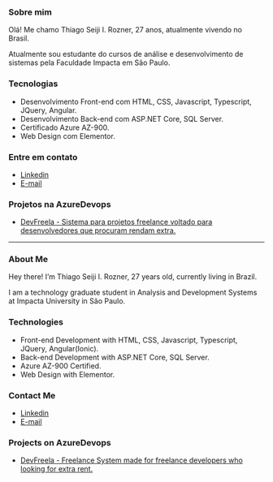 ### Sobre mim
Olá! Me chamo Thiago Seiji I. Rozner, 27 anos, atualmente vivendo no Brasil.

Atualmente sou estudante do cursos de análise e desenvolvimento de sistemas pela Faculdade Impacta em São Paulo.

### Tecnologias
- Desenvolvimento Front-end com HTML, CSS, Javascript, Typescript, JQuery, Angular.
- Desenvolvimento Back-end com ASP.NET Core, SQL Server.
- Certificado Azure AZ-900.
- Web Design com Elementor.

###  Entre em contato
- <a href="https://www.linkedin.com/in/thiago-rozner-272055115/">Linkedin</a>
- <a href="mailto:thiagorozner@gmail.com">E-mail</a>

### Projetos na AzureDevops

- <a href="https://dev.azure.com/ThiagoRozner/DevFreela">DevFreela - Sistema para projetos freelance voltado para desenvolvedores que procuram rendam extra.</a>


------------------------------------------------------------------------------------------------------------------

### About Me
Hey there! I’m Thiago Seiji I. Rozner, 27 years old, currently living in Brazil. 

I am a technology graduate student in Analysis and Development Systems at Impacta University in São Paulo.

### Technologies
- Front-end Development with HTML, CSS, Javascript, Typescript, JQuery, Angular(Ionic).
- Back-end Development with ASP.NET Core, SQL Server.
- Azure AZ-900 Certified.
- Web Design with Elementor.

###  Contact Me
- <a href="https://www.linkedin.com/in/thiago-rozner-272055115/">Linkedin</a>
- <a href="mailto:thiagorozner@gmail.com">E-mail</a>


### Projects on AzureDevops

- <a href="https://dev.azure.com/ThiagoRozner/DevFreela">DevFreela - Freelance System made for freelance developers who looking for extra rent.</a>
